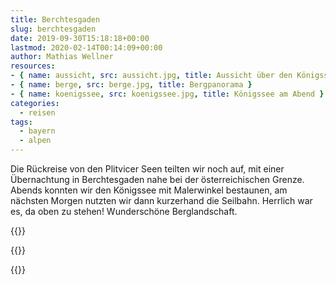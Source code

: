 ```yaml
---
title: Berchtesgaden
slug: berchtesgaden
date: 2019-09-30T15:18:18+00:00
lastmod: 2020-02-14T00:14:09+00:00
author: Mathias Wellner
resources: 
- { name: aussicht, src: aussicht.jpg, title: Aussicht über den Königssee }
- { name: berge, src: berge.jpg, title: Bergpanorama }
- { name: koenigssee, src: koenigssee.jpg, title: Königssee am Abend }
categories:
  - reisen
tags:
  - bayern
  - alpen
---
```

Die Rückreise von den Plitvicer Seen teilten wir noch auf, mit einer Übernachtung in Berchtesgaden nahe bei der österreichischen Grenze. Abends konnten wir den Königssee mit Malerwinkel bestaunen, am nächsten Morgen nutzten wir dann kurzerhand die Seilbahn. Herrlich war es, da oben zu stehen! Wunderschöne Berglandschaft.
<!--more-->

{{<responsive-image name="koenigssee">}}

{{<responsive-image name="berge">}}

{{<responsive-image name="aussicht">}}